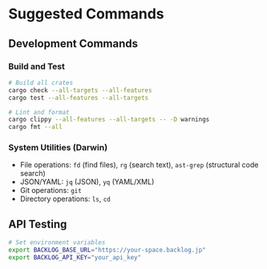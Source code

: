 # Suggested Commands

## Development Commands

### Build and Test
```bash
# Build all crates
cargo check --all-targets --all-features
cargo test --all-features --all-targets

# Lint and format
cargo clippy --all-features --all-targets -- -D warnings
cargo fmt --all
```

### System Utilities (Darwin)
- File operations: `fd` (find files), `rg` (search text), `ast-grep` (structural code search)
- JSON/YAML: `jq` (JSON), `yq` (YAML/XML)
- Git operations: `git`
- Directory operations: `ls`, `cd`

## API Testing
```bash
# Set environment variables
export BACKLOG_BASE_URL="https://your-space.backlog.jp"
export BACKLOG_API_KEY="your_api_key"
```